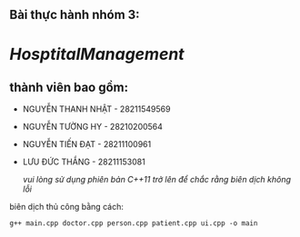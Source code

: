 ## Bài thực hành nhóm 3:

# **_HosptitalManagement_**

## thành viên bao gồm:

- NGUYỄN THANH NHẬT - 28211549569
- NGUYỄN TƯỜNG HY - 28210200564
- NGUYỄN TIẾN ĐẠT - 28211100961
- LƯU ĐỨC THẮNG - 28211153081

  _vui lòng sử dụng phiên bản C++11 trở lên để chắc rằng biên dịch không lỗi_

biên dịch thủ công bằng cách:

```
g++ main.cpp doctor.cpp person.cpp patient.cpp ui.cpp -o main
```
